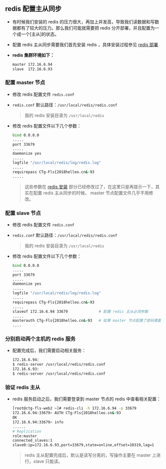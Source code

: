 ## redis 配置主从同步
- 有时候我们安装的 redis 的压力很大，再加上并发高，导致我们读数据和写数据都有了较大的压力。那么我们可能就需要把 redis 分开部署，并且配置为一个成一个[主从]的状态。
- 配置 redis 主从同步需要我们首先安装 redis ，具体安装过程参见 [redis 部署](./redis-installation-gide.md) 

- **redis 集群环境如下：**
  
  ```bash
  master 172.16.6.94
  slave  172.16.6.93
  ```
### 配置 master 节点
- 修改 redis 配置文件 `redis.conf`
- `redis.conf` 默认路径：`/usr/local/redis/redis.conf`
  
  > 我的 redis 安装目录为 `/usr/local/redis`

- 修改 redis 配置文件以下几个参数：
  
  ```bash
  bind 0.0.0.0
  .....
  port 33679
  .....
  daemonize yes
  .....
  logfile "/usr/local/redis/log/redis.log"
  .....
  requirepass CTg-Fls{2018helleo.cn&-93
  .....
  ```
  > 这些参数在 [redis 安装](./redis-installation-gide.md) 部分已经修改过了，在这里只是再提示一下，其实在配置 redis 主从同步的时候， master 节点配置文件几乎不用修改。
  
### 配置 slave 节点
- 修改 redis 配置文件 `redis.conf`
- `redis.conf` 默认路径：`/usr/local/redis/redis.conf`
  > 我的 redis 安装目录为 `/usr/local/redis`

- 修改 redis 配置文件以下几个参数：
  
  ```bash
  bind 0.0.0.0
  .....
  port 33679
  .....
  daemonize yes
  .....
  logfile "/usr/local/redis/log/redis.log"
  .....
  requirepass CTg-Fls{2018helleo.cn&-93
  .....
  slaveof 172.16.6.94 33679              # 配置 redis 主从必须参数
  .....
  masterauth CTg-Fls{2018helleo.cn&-93   # 如果 master 节点配置了密码需要增加该参数，否则不需要增加该参数
  ....
  ```

### 分别启动两个主机的 redis 服务
- 配置完成后，我们需要启动相关服务：
  
  ```bash
  172.16.6.94:
  $ redis-server /usr/local/redis/redis.conf
  172.16.6.93:
  $ redis-server /usr/local/redis/redis.conf
  ```

### 验证 redis 主从
- redis 服务启动之后，我们需要登录到 master 节点的 redis 中查看相关配置：
  
  ```bash
  [root@ctg-fls-web2 ~]# redis-cli -h 172.16.6.94 -p 33679
  172.16.6.94:33679> AUTH CTg-Fls{2018helleo.cn&-93
  OK
  172.16.6.94:33679> info
  ......
  # Replication
  role:master
  connected_slaves:1
  slave0:ip=172.16.6.93,port=33679,state=online,offset=10319,lag=1   # 当输出信息包括如下内容表示 redis 主从配置完成
  ```
  > redis 主从配置完成后，默认是读写分离的，写操作主要在 master 上进行，slave 只能读。

